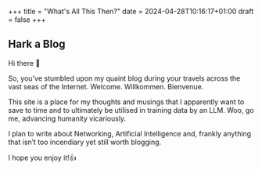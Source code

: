 +++
title = "What's All This Then?"
date = 2024-04-28T10:16:17+01:00
draft = false
+++
## Hark a Blog

Hi there 👋

So, you've stumbled upon my quaint blog during your travels across the vast seas of the Internet. Welcome. Willkommen. Bienvenue.

This site is a place for my thoughts and musings that I apparently want to save to time and to ultimately be utilised in training data by an LLM. Woo, go me, advancing humanity vicariously.

I plan to write about Networking, Artificial Intelligence and, frankly anything that isn’t too incendiary yet still worth blogging.

I hope you enjoy it!👍
